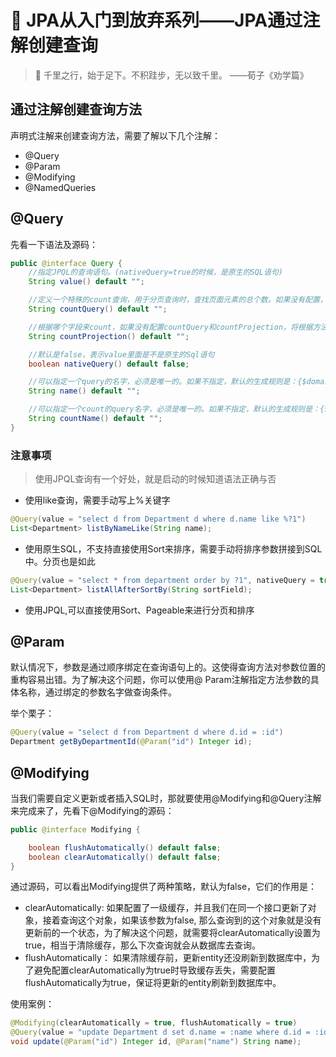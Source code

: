 # :sunrise: JPA从入门到放弃系列——JPA通过注解创建查询

> :pushpin: 千里之行，始于足下。不积跬步，无以致千里。 ——荀子《劝学篇》

## 通过注解创建查询方法

声明式注解来创建查询方法，需要了解以下几个注解：

- @Query
- @Param
- @Modifying
- @NamedQueries

## @Query

先看一下语法及源码：

```java
public @interface Query {
	//指定JPQL的查询语句。(nativeQuery=true的时候，是原生的SQL语句)
	String value() default "";

    //定义一个特殊的count查询，用于分页查询时，查找页面元素的总个数。如果没有配置，将根据方法名派生一个count查询。
	String countQuery() default "";

	//根据哪个字段来count，如果没有配置countQuery和countProjection，将根据方法名派生count查询
	String countProjection() default "";

	//默认是false，表示value里面是不是原生的Sql语句
	boolean nativeQuery() default false;

	//可以指定一个query的名字，必须是唯一的。如果不指定，默认的生成规则是：{$domainClass}.${queryMethodName}
	String name() default "";

    //可以指定一个count的query名字，必须是唯一的。如果不指定，默认的生成规则是：{$domainClass}.${queryMethodName}
	String countName() default "";
}
```

### 注意事项

> 使用JPQL查询有一个好处，就是启动的时候知道语法正确与否

- 使用like查询，需要手动写上%关键字

```java
@Query(value = "select d from Department d where d.name like %?1")
List<Department> listByNameLike(String name);
```

- 使用原生SQL，不支持直接使用Sort来排序，需要手动将排序参数拼接到SQL中。分页也是如此

```java
@Query(value = "select * from department order by ?1", nativeQuery = true)
List<Department> listAllAfterSortBy(String sortField);
```

- 使用JPQL,可以直接使用Sort、Pageable来进行分页和排序

## @Param

默认情况下，参数是通过顺序绑定在查询语句上的。这使得查询方法对参数位置的重构容易出错。为了解决这个问题，你可以使用@ Param注解指定方法参数的具体名称，通过绑定的参数名字做查询条件。

举个栗子：

```java
@Query(value = "select d from Department d where d.id = :id")
Department getByDepartmentId(@Param("id") Integer id);
```

## @Modifying

当我们需要自定义更新或者插入SQL时，那就要使用@Modifying和@Query注解来完成来了，先看下@Modifying的源码：

```java
public @interface Modifying {

	boolean flushAutomatically() default false;
	boolean clearAutomatically() default false;
}
```

通过源码，可以看出Modifying提供了两种策略，默认为false，它们的作用是：

- clearAutomatically: 如果配置了一级缓存，并且我们在同一个接口更新了对象，接着查询这个对象，如果该参数为false, 那么查询到的这个对象就是没有更新前的一个状态，为了解决这个问题，就需要将clearAutomatically设置为true，相当于清除缓存，那么下次查询就会从数据库去查询。
- flushAutomatically： 如果清除缓存前，更新entity还没刷新到数据库中，为了避免配置clearAutomatically为true时导致缓存丢失，需要配置flushAutomatically为true，保证将更新的entity刷新到数据库中。

使用案例：

```java
@Modifying(clearAutomatically = true, flushAutomatically = true)
@Query(value = "update Department d set d.name = :name where d.id = :id")
void update(@Param("id") Integer id, @Param("name") String name);
```